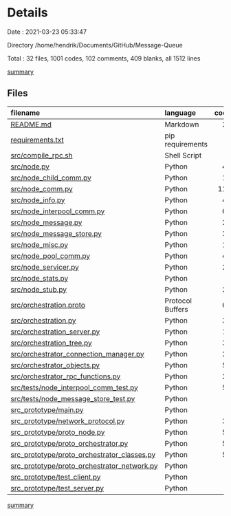 # Details

Date : 2021-03-23 05:33:47

Directory /home/hendrik/Documents/GitHub/Message-Queue

Total : 32 files,  1001 codes, 102 comments, 409 blanks, all 1512 lines

[summary](results.md)

## Files
| filename | language | code | comment | blank | total |
| :--- | :--- | ---: | ---: | ---: | ---: |
| [README.md](/README.md) | Markdown | 28 | 0 | 7 | 35 |
| [requirements.txt](/requirements.txt) | pip requirements | 2 | 0 | 1 | 3 |
| [src/compile_rpc.sh](/src/compile_rpc.sh) | Shell Script | 1 | 0 | 0 | 1 |
| [src/node.py](/src/node.py) | Python | 44 | 5 | 20 | 69 |
| [src/node_child_comm.py](/src/node_child_comm.py) | Python | 10 | 0 | 8 | 18 |
| [src/node_comm.py](/src/node_comm.py) | Python | 111 | 28 | 39 | 178 |
| [src/node_info.py](/src/node_info.py) | Python | 49 | 0 | 19 | 68 |
| [src/node_interpool_comm.py](/src/node_interpool_comm.py) | Python | 64 | 2 | 29 | 95 |
| [src/node_message.py](/src/node_message.py) | Python | 24 | 1 | 8 | 33 |
| [src/node_message_store.py](/src/node_message_store.py) | Python | 37 | 6 | 19 | 62 |
| [src/node_misc.py](/src/node_misc.py) | Python | 10 | 0 | 5 | 15 |
| [src/node_pool_comm.py](/src/node_pool_comm.py) | Python | 41 | 9 | 16 | 66 |
| [src/node_servicer.py](/src/node_servicer.py) | Python | 25 | 0 | 5 | 30 |
| [src/node_stats.py](/src/node_stats.py) | Python | 1 | 0 | 0 | 1 |
| [src/node_stub.py](/src/node_stub.py) | Python | 24 | 1 | 8 | 33 |
| [src/orchestration.proto](/src/orchestration.proto) | Protocol Buffers | 61 | 0 | 19 | 80 |
| [src/orchestration.py](/src/orchestration.py) | Python | 37 | 0 | 11 | 48 |
| [src/orchestration_server.py](/src/orchestration_server.py) | Python | 13 | 0 | 4 | 17 |
| [src/orchestration_tree.py](/src/orchestration_tree.py) | Python | 37 | 7 | 12 | 56 |
| [src/orchestrator_connection_manager.py](/src/orchestrator_connection_manager.py) | Python | 21 | 0 | 7 | 28 |
| [src/orchestrator_objects.py](/src/orchestrator_objects.py) | Python | 55 | 7 | 22 | 84 |
| [src/orchestrator_rpc_functions.py](/src/orchestrator_rpc_functions.py) | Python | 29 | 0 | 9 | 38 |
| [src/tests/node_interpool_comm_test.py](/src/tests/node_interpool_comm_test.py) | Python | 52 | 0 | 22 | 74 |
| [src/tests/node_message_store_test.py](/src/tests/node_message_store_test.py) | Python | 9 | 0 | 4 | 13 |
| [src_prototype/main.py](/src_prototype/main.py) | Python | 4 | 0 | 3 | 7 |
| [src_prototype/network_protocol.py](/src_prototype/network_protocol.py) | Python | 34 | 0 | 21 | 55 |
| [src_prototype/proto_node.py](/src_prototype/proto_node.py) | Python | 51 | 8 | 24 | 83 |
| [src_prototype/proto_orchestrator.py](/src_prototype/proto_orchestrator.py) | Python | 54 | 22 | 28 | 104 |
| [src_prototype/proto_orchestrator_classes.py](/src_prototype/proto_orchestrator_classes.py) | Python | 54 | 6 | 25 | 85 |
| [src_prototype/proto_orchestrator_network.py](/src_prototype/proto_orchestrator_network.py) | Python | 5 | 0 | 4 | 9 |
| [src_prototype/test_client.py](/src_prototype/test_client.py) | Python | 6 | 0 | 5 | 11 |
| [src_prototype/test_server.py](/src_prototype/test_server.py) | Python | 8 | 0 | 5 | 13 |

[summary](results.md)